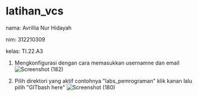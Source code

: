 # latihan_vcs

nama: Avrillia Nur Hidayah

nim: 312210309

kelas: TI.22.A3

1. Mengkonfigurasi dengan cara memasukkan usernamne dan email
![Screenshot (182)](https://user-images.githubusercontent.com/115686359/195774568-3c95c9b0-3b8d-4823-a3b9-77b0eeadf843.png)

2. Pilih direktori yang aktif contohnya "labs_pemrograman" klik kanan lalu pilih "GITbash here"
![Screenshot (180)](https://user-images.githubusercontent.com/115686359/195775380-e579b84b-e601-419c-ba5e-29d5abb3e1b5.png)


